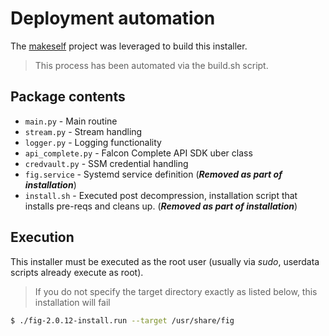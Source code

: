# Deployment automation
The [makeself](https://makeself.io/) project was leveraged to build this installer.

> This process has been automated via the build.sh script.

## Package contents
+ `main.py` - Main routine
+ `stream.py` - Stream handling
+ `logger.py` - Logging functionality
+ `api_complete.py` - Falcon Complete API SDK uber class
+ `credvault.py` - SSM credential handling
+ `fig.service` - Systemd service definition (**_Removed as part of installation_**)
+ `install.sh` - Executed post decompression, installation script that installs pre-reqs and cleans up. (**_Removed as part of installation_**)

## Execution
This installer must be executed as the root user (usually via _sudo_, userdata scripts already execute as root).
> If you do not specify the target directory exactly as listed below, this installation will fail

```bash
$ ./fig-2.0.12-install.run --target /usr/share/fig
```

